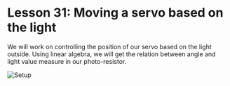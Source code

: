 # Lesson 31: Moving a servo based on the light
We will work on controlling the position of our servo based on the light outside. Using linear algebra, we will get the relation between angle and light value measure in our photo-resistor.

![Setup](images/img1.png)
